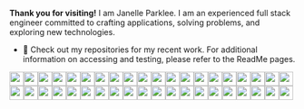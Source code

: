 **Thank you for visiting!** I am Janelle Parklee. I am an experienced full stack engineer committed to crafting applications, solving problems, and exploring new technologies.

- 🔭 Check out my repositories for my recent work. For additional information on accessing and testing, please refer to the ReadMe pages.

<img  src="https://img.shields.io/badge/typescript-%23007ACC.svg?style=for-the-badge&logo=typescript&logoColor=white" height=25><img  src="https://img.shields.io/badge/Node.js-339933?style=for-the-badge&logo=nodedotjs&logoColor=white" height=25><img src="https://img.shields.io/badge/nestjs-%23E0234E.svg?style=for-the-badge&logo=nestjs&logoColor=white" height=25><img src="https://img.shields.io/badge/Express.js-000000?style=for-the-badge&logo=express&logoColor=white" height=25><img  src="https://img.shields.io/badge/JavaScript-323330?style=for-the-badge&logo=javascript&logoColor=F7DF1E" height=25><img src="https://img.shields.io/badge/React-20232A?style=for-the-badge&logo=react&logoColor=61DAFB" height=25><img  src="https://img.shields.io/badge/Redux-593D88?style=for-the-badge&logo=redux&logoColor=white" height=25><img  src="https://img.shields.io/badge/next%20js-000000?style=for-the-badge&logo=nextdotjs&logoColor=white" height=25><img src="https://img.shields.io/badge/-ApolloGraphQL-311C87?style=for-the-badge&logo=apollo-graphql" height=25><img src="https://img.shields.io/badge/-GraphQL-E10098?style=for-the-badge&logo=graphql&logoColor=white" height=25><img  src="https://img.shields.io/badge/Postman-FF6C37?style=for-the-badge&logo=Postman&logoColor=white" height=25><img  src="https://img.shields.io/badge/PHP-777BB4?style=for-the-badge&logo=php&logoColor=white" height=25><img  src="https://img.shields.io/badge/Laravel-FF2D20?style=for-the-badge&logo=laravel&logoColor=white" height=25><img src="https://img.shields.io/badge/Java-ED8B00?style=for-the-badge&logo=java&logoColor=white" height=25><img  src="https://img.shields.io/badge/C-00599C?style=for-the-badge&logo=c&logoColor=white" height=25><img src="https://img.shields.io/badge/MySQL-00000F?style=for-the-badge&logo=mysql&logoColor=white" height=25><img src="https://img.shields.io/badge/PostgreSQL-316192?style=for-the-badge&logo=postgresql&logoColor=white" height=25><img src="https://img.shields.io/badge/MongoDB-4EA94B?style=for-the-badge&logo=mongodb&logoColor=white" height=25><img  src="https://img.shields.io/badge/SQLite-07405E?style=for-the-badge&logo=sqlite&logoColor=white" height=25><img  src="https://img.shields.io/badge/HTML5-E34F26?style=for-the-badge&logo=html5&logoColor=white" height=25><img  src="https://img.shields.io/badge/CSS3-1572B6?style=for-the-badge&logo=css3&logoColor=white" height=25><img  src="https://img.shields.io/badge/Sass-CC6699?style=for-the-badge&logo=sass&logoColor=white" height=25><img  src="https://img.shields.io/badge/Tailwind_CSS-38B2AC?style=for-the-badge&logo=tailwind-css&logoColor=white" height=25><img  src="https://img.shields.io/badge/Bootstrap-563D7C?style=for-the-badge&logo=bootstrap&logoColor=white" height=25><img src="https://img.shields.io/badge/Jest-C21325?style=for-the-badge&logo=jest&logoColor=white" height=25><img  src="https://img.shields.io/badge/Webpack-8DD6F9?style=for-the-badge&logo=Webpack&logoColor=white" height=25><img src="https://img.shields.io/badge/Lerna-3E3E3E?style=for-the-badge&logo=lerna&logoColor=white" height=25><img src="https://img.shields.io/badge/npm-CB3837?style=for-the-badge&logo=npm&logoColor=white" height=25><img  src="https://img.shields.io/badge/GIT-E44C30?style=for-the-badge&logo=git&logoColor=white" height=25><img src="https://img.shields.io/badge/Docker-2CA5E0?style=for-the-badge&logo=docker&logoColor=white" height=25><img src="https://img.shields.io/badge/Stripe-626CD9?style=for-the-badge&logo=Stripe&logoColor=white" height=25><img src="https://img.shields.io/badge/Swagger-85EA2D?style=for-the-badge&logo=Swagger&logoColor=white" height=25><img src="https://img.shields.io/badge/DATADOG-632CA6?style=for-the-badge&logo=datadog&logoColor=white" height=25><img src="https://img.shields.io/badge/VIM-%2311AB00.svg?&style=for-the-badge&logo=vim&logoColor=white" height=25><img src="https://img.shields.io/badge/Eclipse-2C2255?style=for-the-badge&logo=eclipse&logoColor=white" height=25><img src="https://img.shields.io/badge/Figma-F24E1E?style=for-the-badge&logo=figma&logoColor=white" height=25><img src="https://img.shields.io/badge/Jira-0052CC?style=for-the-badge&logo=Jira&logoColor=white" height=25><img src="https://img.shields.io/badge/Heroku-430098?style=for-the-badge&logo=heroku&logoColor=white" height=25><img src="https://img.shields.io/badge/Netlify-00C7B7?style=for-the-badge&logo=netlify&logoColor=white" height=25><img src="https://img.shields.io/badge/Amazon_AWS-FF9900?style=for-the-badge&logo=amazonaws&logoColor=white" height=25>

<!-- <img  style="width:50px" src="https://github.com/jparkley/jparkley/blob/master/logo-taekwondo-01-s.jpg"> -->

<!--
**jparkley/jparkley** is a ✨ _special_ ✨ repository because its `README.md` (this file) appears on your GitHub profile.

Here are some ideas to get you started:

- 🔭 I’m currently working on ...
- 🌱 I’m currently learning ...
- 👯 I’m looking to collaborate on ...
- 🤔 I’m looking for help with ...
- 💬 Ask me about ...
- 📫 How to reach me: ...
- 😄 Pronouns: ...
- ⚡ Fun fact: ...
-->
